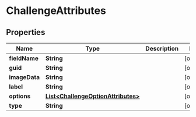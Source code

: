 
# ChallengeAttributes

## Properties
Name | Type | Description | Notes
------------ | ------------- | ------------- | -------------
**fieldName** | **String** |  |  [optional]
**guid** | **String** |  |  [optional]
**imageData** | **String** |  |  [optional]
**label** | **String** |  |  [optional]
**options** | [**List&lt;ChallengeOptionAttributes&gt;**](ChallengeOptionAttributes.md) |  |  [optional]
**type** | **String** |  |  [optional]



